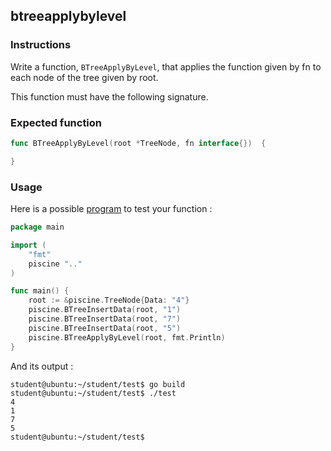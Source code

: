 ## btreeapplybylevel

### Instructions

Write a function, `BTreeApplyByLevel`, that applies the function given by fn to each node of the tree given by root.

This function must have the following signature.

### Expected function

```go
func BTreeApplyByLevel(root *TreeNode, fn interface{})  {

}
```

### Usage

Here is a possible [program](TODO-LINK) to test your function :

```go
package main

import (
	"fmt"
	piscine ".."
)

func main() {
	root := &piscine.TreeNode{Data: "4"}
	piscine.BTreeInsertData(root, "1")
	piscine.BTreeInsertData(root, "7")
	piscine.BTreeInsertData(root, "5")
	piscine.BTreeApplyByLevel(root, fmt.Println)
}
```

And its output :

```console
student@ubuntu:~/student/test$ go build
student@ubuntu:~/student/test$ ./test
4
1
7
5
student@ubuntu:~/student/test$
```
